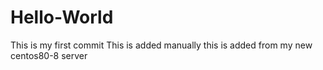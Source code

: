# Hello-World
This is my first commit
This is added manually
this is added from my new centos80-8 server
